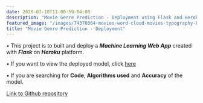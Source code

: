 ```yaml
---
date: 2020-07-10T11:00:59-04:00
description: "Movie Genre Prediction - Deployment using Flask and Heroku."
featured_image: "/images/74370364-movies-word-cloud-movies-typography-background-.jpg"
title: "Movie Genre Prediction - Deployment"
---
```


• This project is to built and deploy a ___Machine Learning Web App___ created with ___Flask___ on ___Heroku___ platform.

• If you want to view the deployed model, click [here](https://github.com/nandu26m/Movie-Genre-Prediction-Deployment)

• If you are searching for __Code__, __Algorithms used__ and __Accuracy__ of the model.

[Link to Github repository](https:https://github.com/nandu26m/Movie-Genre-Prediction-Deployment)